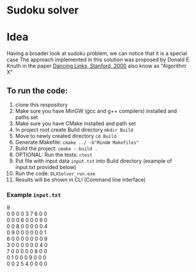 # Sudoku solver
# Idea
Having a broader look at sudoku problem, we can notice that it is a special case
The approach implemented in this solution was proposed by Donald E. Knuth in the paper [Dancing Links, Stanford, 2000](https://www.ocf.berkeley.edu/~jchu/publicportal/sudoku/0011047.pdf) also know as "Algorithm X"
## To run the code:
1. clone this respository
2. Make sure you have MinGW (gcc and g++ compilers) installed and paths set
3. Make sure you have CMake installed and path set
4. In project root create Build directory `mkdir Build`
5. Move to newly created directory `cd Build`
6. Generate Makefile: `cmake ../ -G"MinGW Makefiles"`
7. Build the project: `cmake --build .`
8. OPTIONAL: Run the tests: `ctest`
9. Put file with input data `input.txt` into Build directory (example of input.txt provided below)
10. Run the code: `DLXSolver_run.exe`
11. Results will be shown in CLI (Command line interface)

### Example `input.txt`
9<br>
0 0 0 0 3 7 6 0 0<br>
0 0 0 6 0 0 0 9 0<br>
0 0 8 0 0 0 0 0 4<br>
0 9 0 0 0 0 0 0 1<br>
6 0 0 0 0 0 0 0 9<br>
3 0 0 0 0 0 0 4 0<br>
7 0 0 0 0 0 8 0 0<br>
0 1 0 0 0 9 0 0 0<br>
0 0 2 5 4 0 0 0 0<br>

